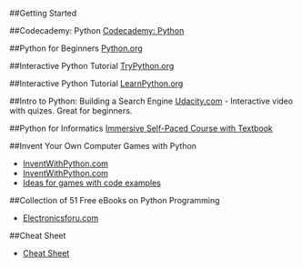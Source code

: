 ##Getting Started

##Codecademy: Python
[Codecademy: Python](http://www.codecademy.com/tracks/python)

##Python for Beginners
[Python.org](https://www.python.org/about/gettingstarted)

##Interactive Python Tutorial
[TryPython.org](http://www.trypython.org/)

##Interactive Python Tutorial
[LearnPython.org](http://www.learnpython.org/)

##Intro to Python: Building a Search Engine
[Udacity.com](https://www.udacity.com/course/cs101) - Interactive video with quizes. Great for beginners.

##Python for Informatics
[Immersive Self-Paced Course with Textbook](https://moodle.dr-chuck.com/moodle/course/view.php?id=5)

##Invent Your Own Computer Games with Python
- [InventWithPython.com](http://inventwithpython.com/chapters/)
- [InventWithPython.com](http://inventwithpython.com/pygame/chapters/)
- [Ideas for games with code examples](http://inventwithpython.com/blog/2012/02/20/i-need-practice-programming-49-ideas-for-game-clones-to-code/)

##Collection of 51 Free eBooks on Python Programming
- [Electronicsforu.com](http://electronicsforu.com/electronicsforu/circuitarchives/view_article.asp?sno=1802&title%20=%20Collection+Of+51+Free+eBooks+On+Python+Programming&b_type=new&id=12983&group_type=cool_stuff#.U-UohoBdU3V)

##Cheat Sheet
- [Cheat Sheet](http://www.cheat-sheets.org/saved-copy/PQRC-2.4-A4-latest.pdf)
